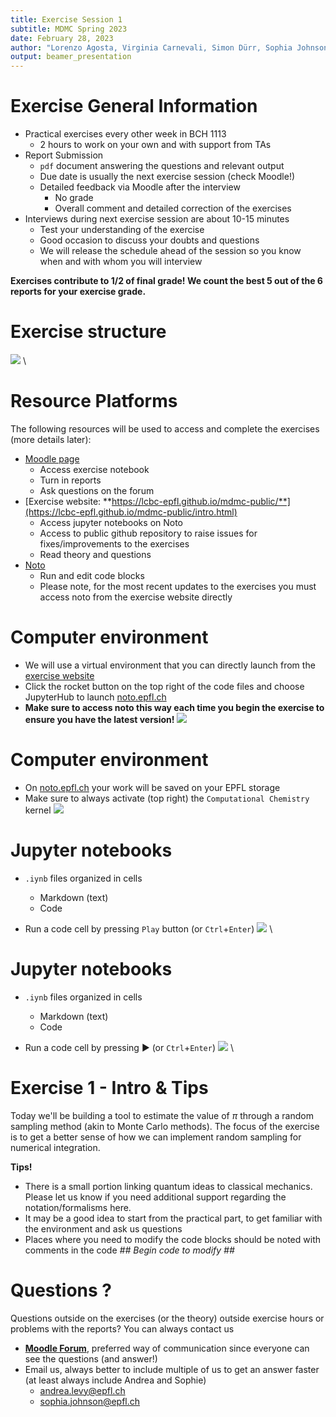 ```yaml
---
title: Exercise Session 1
subtitle: MDMC Spring 2023
date: February 28, 2023
author: "Lorenzo Agosta, Virginia Carnevali, Simon Dürr, Sophia Johnson, Nikolaos Lempesis, Andrea Levy"
output: beamer_presentation
---
```


# Exercise General Information
- Practical exercises every other week in BCH 1113
    - 2 hours to work on your own and with support from TAs
- Report Submission
    - `pdf` document answering the questions and relevant output
    - Due date is usually the next exercise session (check Moodle!) 
    - Detailed feedback via Moodle after the interview
        - No grade
        - Overall comment and detailed correction of the exercises
- Interviews during next exercise session are about 10-15 minutes
    - Test your understanding of the exercise
    - Good occasion to discuss your doubts and questions
    - We will release the schedule ahead of the session so you know when and with whom you will interview

**Exercises contribute to 1/2 of final grade! We count the best 5 out of the 6 reports for your exercise grade.**

# Exercise structure

![](/data/mdmc/img_slides/Ex1/learning_goals.png) \


# Resource Platforms

The following resources will be used to access and complete the exercises (more details later):

- [Moodle page](https://moodle.epfl.ch/course/view.php?id=10441)
    - Access exercise notebook
    - Turn in reports
    - Ask questions on the forum
- [Exercise website: **https://lcbc-epfl.github.io/mdmc-public/**](https://lcbc-epfl.github.io/mdmc-public/intro.html)
    - Access jupyter notebooks on Noto
    - Access to public github repository to raise issues for fixes/improvements to the exercises
    - Read theory and questions
- [Noto](https://noto.epfl.ch/)
    - Run and edit code blocks
    - Please note, for the most recent updates to the exercises you must access noto from the exercise website directly

# Computer environment

- We will use a virtual environment that you can directly launch from the [exercise website](https://lcbc-epfl.github.io/mdmc-public/intro.html)
- Click the rocket button on the top right of the code files and choose JupyterHub to launch [noto.epfl.ch](https://noto.epfl.ch/) 
- **Make sure to access noto this way each time you begin the exercise to ensure you have the latest version!**
		![](/data/mdmc/img_slides/Ex1/notebooks.png)

# Computer environment

- On [noto.epfl.ch](https://noto.epfl.ch/) your work will be saved on your EPFL storage
- Make sure to always activate (top right) the `Computational Chemistry` kernel
		![](/data/mdmc/img_slides/Ex1/kernel.png)

# Jupyter notebooks

- `.iynb` files organized in cells
	- Markdown (text)
	- Code 

- Run a code cell by pressing `Play` button (or `Ctrl`+`Enter`)
![](/data/mdmc/img_slides/Ex1/jn_1.png) \

# Jupyter notebooks
- `.iynb` files organized in cells
	- Markdown (text)
	- Code 

- Run a code cell by pressing :arrow_forward: (or `Ctrl`+`Enter`)
![](/data/mdmc/img_slides/Ex1/jn_2.png) \

# Exercise 1 - Intro & Tips

Today we'll be building a tool to estimate the value of $\pi$ through a random sampling method (akin to Monte Carlo methods). The focus of the exercise is to get a better sense of how we can implement random sampling for numerical integration.

**Tips!**

- There is a small portion linking quantum ideas to classical mechanics. Please let us know if you need additional support regarding the notation/formalisms here.
- It may be a good idea to start from the practical part, to get familiar with the environment and ask us questions
- Places where you need to modify the code blocks should be noted with comments in the code *## Begin code to modify ##*

# Questions ?

Questions outside on the exercises (or the theory) outside exercise hours or problems with the reports? You can always contact us  

- [**Moodle Forum**](https://moodle.epfl.ch/mod/forum/view.php?id=1193419), preferred way of communication since everyone can see the questions (and answer!)
- Email us, always better to include multiple of us to get an answer faster (at least always include Andrea and Sophie)
    - andrea.levy@epfl.ch
    - sophia.johnson@epfl.ch